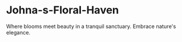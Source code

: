 # Johna-s-Floral-Haven
Where blooms meet beauty in a tranquil sanctuary. Embrace nature's elegance.
